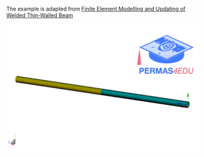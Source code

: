 The example is adapted from [Finite Element Modelling and Updating of Welded Thin-Walled Beam](http://dx.doi.org/10.15282/ijame.15.4.2018.12.0449)

![Thin-walled beam](thin-walled_beam.png)
